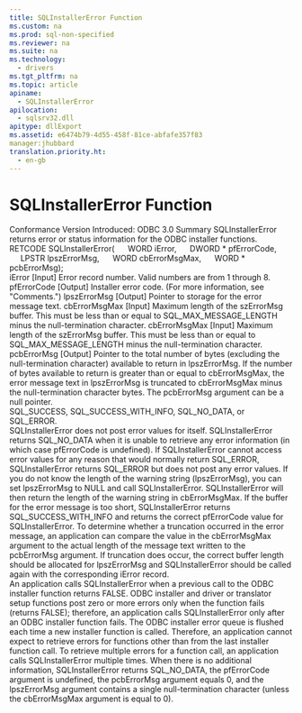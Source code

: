 ```yaml
---
title: SQLInstallerError Function
ms.custom: na
ms.prod: sql-non-specified
ms.reviewer: na
ms.suite: na
ms.technology: 
  - drivers
ms.tgt_pltfrm: na
ms.topic: article
apiname: 
  - SQLInstallerError
apilocation: 
  - sqlsrv32.dll
apitype: dllExport
ms.assetid: e6474b79-4d55-458f-81ce-abfafe357f83
manager:jhubbard
translation.priority.ht: 
  - en-gb
---
```

# SQLInstallerError Function
<?xml version="1.0" encoding="utf-8"?>
<developerReferenceWithSyntaxDocument xmlns="http://ddue.schemas.microsoft.com/authoring/2003/5" xmlns:xlink="http://www.w3.org/1999/xlink" xmlns:xsi="http://www.w3.org/2001/XMLSchema-instance" xsi:schemaLocation="http://ddue.schemas.microsoft.com/authoring/2003/5 http://dduestorage.blob.core.windows.net/ddueschema/developer.xsd">
  <introduction>
    <definitionTable>
      <definedTerm>
        <legacyBold>Conformance</legacyBold>
      </definedTerm>
      <definition>
        <para>Version Introduced: ODBC 3.0</para>
      </definition>
      <definedTerm>
        <legacyBold>Summary</legacyBold>
      </definedTerm>
      <definition>
        <para>
          <legacyBold>SQLInstallerError</legacyBold> returns error or status information for the ODBC installer functions.</para>
      </definition>
    </definitionTable>
  </introduction>
  <syntaxSection>
    <legacySyntax>
RETCODE <legacyBold>SQLInstallerError</legacyBold>(
     WORD      <parameterReference>iError</parameterReference>,
     DWORD *   <parameterReference>pfErrorCode</parameterReference>,
     LPSTR     <parameterReference>lpszErrorMsg</parameterReference>,
     WORD      <parameterReference>cbErrorMsgMax</parameterReference>,
     WORD *    <parameterReference>pcbErrorMsg</parameterReference>);</legacySyntax>
  </syntaxSection>
  <section>
    <title>Arguments</title>
    <content>
      <definitionTable>
        <definedTerm>
          <legacyItalic>iError</legacyItalic>
        </definedTerm>
        <definition>
          <para>[Input] Error record number. Valid numbers are from 1 through 8.</para>
        </definition>
        <definedTerm>
          <legacyItalic>pfErrorCode</legacyItalic>
        </definedTerm>
        <definition>
          <para>[Output] Installer error code. (For more information, see "Comments.")</para>
        </definition>
        <definedTerm>
          <legacyItalic>lpszErrorMsg</legacyItalic>
        </definedTerm>
        <definition>
          <para>[Output] Pointer to storage for the error message text.</para>
        </definition>
        <definedTerm>
          <legacyItalic>cbErrorMsgMax</legacyItalic>
        </definedTerm>
        <definition>
          <para>[Input] Maximum length of the <legacyItalic>szErrorMsg</legacyItalic> buffer. This must be less than or equal to SQL_MAX_MESSAGE_LENGTH minus the null-termination character.</para>
        </definition>
        <definedTerm>
          <legacyItalic>cbErrorMsgMax</legacyItalic>
        </definedTerm>
        <definition>
          <para>[Input] Maximum length of the <legacyItalic>szErrorMsg</legacyItalic> buffer. This must be less than or equal to SQL_MAX_MESSAGE_LENGTH minus the null-termination character.</para>
        </definition>
        <definedTerm>
          <legacyItalic>pcbErrorMsg</legacyItalic>
        </definedTerm>
        <definition>
          <para>[Output] Pointer to the total number of bytes (excluding the null-termination character) available to return in <legacyItalic>lpszErrorMsg</legacyItalic>. If the number of bytes available to return is greater than or equal to <legacyItalic>cbErrorMsgMax</legacyItalic>, the error message text in <legacyItalic>lpszErrorMsg</legacyItalic> is truncated to <legacyItalic>cbErrorMsgMax</legacyItalic> minus the null-termination character bytes. The <legacyItalic>pcbErrorMsg</legacyItalic> argument can be a null pointer.</para>
        </definition>
      </definitionTable>
    </content>
  </section>
  <section>
    <title>Returns</title>
    <content>
      <para>SQL_SUCCESS, SQL_SUCCESS_WITH_INFO, SQL_NO_DATA, or SQL_ERROR.</para>
    </content>
  </section>
  <section>
    <title>Diagnostics</title>
    <content>
      <para>
        <legacyBold>SQLInstallerError</legacyBold> does not post error values for itself. <legacyBold>SQLInstallerError</legacyBold> returns SQL_NO_DATA when it is unable to retrieve any error information (in which case <legacyItalic>pfErrorCode</legacyItalic> is undefined). If <legacyBold>SQLInstallerError</legacyBold> cannot access error values for any reason that would normally return SQL_ERROR, <legacyBold>SQLInstallerError</legacyBold> returns SQL_ERROR but does not post any error values. If you do not know the length of the warning string (<legacyItalic>lpszErrorMsg</legacyItalic>), you can set <legacyItalic>lpszErrorMsg</legacyItalic> to NULL and call <legacyBold>SQLInstallerError</legacyBold>. <legacyBold>SQLInstallerError</legacyBold> will then return the length of the warning string in <legacyItalic>cbErrorMsgMax</legacyItalic>. If the buffer for the error message is too short, <legacyBold>SQLInstallerError</legacyBold> returns SQL_SUCCESS_WITH_INFO and returns the correct <legacyItalic>pfErrorCode</legacyItalic> value for <legacyBold>SQLInstallerError</legacyBold>.</para>
      <para>To determine whether a truncation occurred in the error message, an application can compare the value in the <legacyItalic>cbErrorMsgMax</legacyItalic> argument to the actual length of the message text written to the <legacyItalic>pcbErrorMsg</legacyItalic> argument. If truncation does occur, the correct buffer length should be allocated for <legacyItalic>lpszErrorMsg</legacyItalic> and <legacyBold>SQLInstallerError</legacyBold> should be called again with the corresponding <legacyItalic>iError</legacyItalic> record.</para>
    </content>
  </section>
  <section>
    <title>Comments</title>
    <content>
      <para>An application calls <legacyBold>SQLInstallerError</legacyBold> when a previous call to the ODBC installer function returns FALSE. ODBC installer and driver or translator setup functions post zero or more errors only when the function fails (returns FALSE); therefore, an application calls <legacyBold>SQLInstallerError</legacyBold> only after an ODBC installer function fails.</para>
      <para>The ODBC installer error queue is flushed each time a new installer function is called. Therefore, an application cannot expect to retrieve errors for functions other than from the last installer function call.</para>
      <para>To retrieve multiple errors for a function call, an application calls <legacyBold>SQLInstallerError</legacyBold> multiple times.</para>
      <para>When there is no additional information, <legacyBold>SQLInstallerError</legacyBold> returns SQL_NO_DATA, the <legacyItalic>pfErrorCode</legacyItalic> argument is undefined, the <legacyItalic>pcbErrorMsg</legacyItalic> argument equals 0, and the <legacyItalic>lpszErrorMsg</legacyItalic> argument contains a single null-termination character (unless the <legacyItalic>cbErrorMsgMax</legacyItalic> argument is equal to 0).</para>
    </content>
  </section>
  <relatedTopics />
</developerReferenceWithSyntaxDocument>